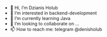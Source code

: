 - 👋 Hi, I’m Dzianis Holub 
- 👀 I’m interested in backend-development
- 🌱 I’m currently learning Java
- 💞️ I’m looking to collaborate on ...
- 📫 How to reach me: telegram @denisholub

<!---
denisholub/denisholub is a ✨ special ✨ repository because its `README.md` (this file) appears on your GitHub profile.
You can click the Preview link to take a look at your changes.
--->
